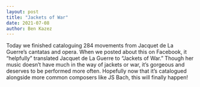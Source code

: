 ```yaml
---
layout: post
title: "Jackets of War"
date: 2021-07-08
author: Ben Kazez
---
```


Today we finished cataloguing 284 movements from Jacquet de La Guerre’s cantatas and opera. When we posted about this on Facebook, it “helpfully” translated Jacquet de La Guerre to “Jackets of War.” Though her music doesn’t have much in the way of jackets or war, it’s gorgeous and deserves to be performed more often. Hopefully now that it’s catalogued alongside more common composers like JS Bach, this will finally happen!
